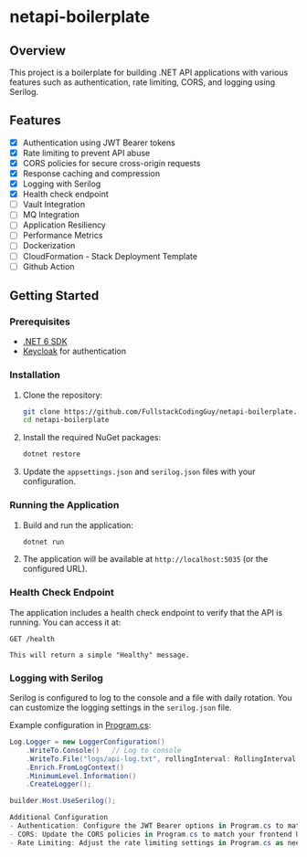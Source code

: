 # netapi-boilerplate

## Overview

This project is a boilerplate for building .NET API applications with various features such as authentication, rate limiting, CORS, and logging using Serilog.

## Features

- [x] Authentication using JWT Bearer tokens
- [x] Rate limiting to prevent API abuse
- [x] CORS policies for secure cross-origin requests
- [x] Response caching and compression
- [x] Logging with Serilog
- [x] Health check endpoint
- [ ] Vault Integration
- [ ] MQ Integration
- [ ] Application Resiliency
- [ ] Performance Metrics
- [ ] Dockerization
- [ ] CloudFormation - Stack Deployment Template
- [ ] Github Action

## Getting Started

### Prerequisites

- [.NET 6 SDK](https://dotnet.microsoft.com/download/dotnet/6.0)
- [Keycloak](https://www.keycloak.org/) for authentication

### Installation

1. Clone the repository:
    ```sh
    git clone https://github.com/FullstackCodingGuy/netapi-boilerplate.git
    cd netapi-boilerplate
    ```

2. Install the required NuGet packages:
    ```sh
    dotnet restore
    ```

3. Update the `appsettings.json` and `serilog.json` files with your configuration.

### Running the Application

1. Build and run the application:
    ```sh
    dotnet run
    ```

2. The application will be available at `http://localhost:5035` (or the configured URL).

### Health Check Endpoint

The application includes a health check endpoint to verify that the API is running. You can access it at:


```
GET /health

This will return a simple "Healthy" message.
```

### Logging with Serilog

Serilog is configured to log to the console and a file with daily rotation. You can customize the logging settings in the `serilog.json` file.

Example configuration in [Program.cs](http://_vscodecontentref_/1):

```csharp
Log.Logger = new LoggerConfiguration()
    .WriteTo.Console()   // Log to console
    .WriteTo.File("logs/api-log.txt", rollingInterval: RollingInterval.Day) // Log to a file (daily rotation)
    .Enrich.FromLogContext()
    .MinimumLevel.Information()
    .CreateLogger();

builder.Host.UseSerilog();

Additional Configuration
- Authentication: Configure the JWT Bearer options in Program.cs to match your Keycloak settings.
- CORS: Update the CORS policies in Program.cs to match your frontend URLs.
- Rate Limiting: Adjust the rate limiting settings in Program.cs as needed.
